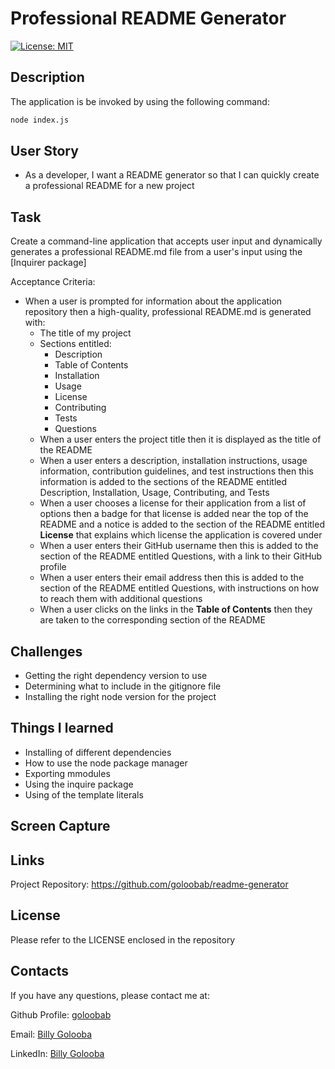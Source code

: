 # Professional README Generator

[![License: MIT](https://img.shields.io/badge/License-MIT-yellow.svg)](https://opensource.org/licenses/MIT)

## Description 

 
The application is be invoked by using the following command:

```bash
node index.js
```

## User Story

* As a developer, I want a README generator so that I can quickly create a professional README for a new project

## Task
Create a command-line application that accepts user input and dynamically generates a professional README.md file from a user's input using the [Inquirer package]

Acceptance Criteria:

  * When a user is prompted for information about the application repository then a high-quality, professional README.md is generated with:
    * The title of my project 
    * Sections entitled:
      * Description 
      * Table of Contents 
      * Installation 
      * Usage 
      * License 
      * Contributing 
      * Tests 
      * Questions
    * When a user enters the project title then it is displayed as the title of the README
    * When a user enters a description, installation instructions, usage information, contribution guidelines, and test instructions then this information is added to the sections of the README entitled Description, Installation, Usage, Contributing, and Tests
    * When a user chooses a license for their application from a list of options then a badge for that license is added near the top of the README and a notice is added to the section of the README entitled **License** that explains which license the application is covered under
    * When a user enters their GitHub username then this is added to the section of the README entitled Questions, with a link to their GitHub profile
    * When a user enters their email address then this is added to the section of the README entitled Questions, with instructions on how to reach them with additional questions
    * When a user clicks on the links in the **Table of Contents** then they are taken to the corresponding section of the README


## Challenges
* Getting the right dependency version to use
* Determining what to include in the gitignore file
* Installing the right node version for the project

## Things I learned 
* Installing of different dependencies
* How to use the node package manager
* Exporting mmodules
* Using the inquire package
* Using of the template literals


## Screen Capture



## Links
Project Repository: https://github.com/goloobab/readme-generator

## License 
Please refer to the LICENSE enclosed in the repository

## Contacts

If you have any questions, please contact me at: 
 
  Github Profile: [goloobab](https://github.com/goloobab/)  

  Email: [Billy Golooba](mailto:goloobab@gmail.com) 

  LinkedIn: [ Billy Golooba ](https://linkedin.com/in/goloobab)


